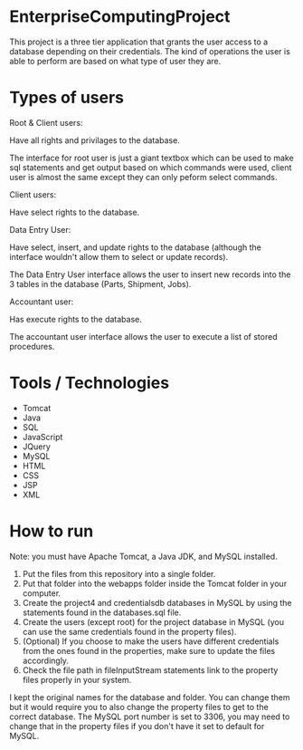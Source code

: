 # EnterpriseComputingProject

This project is a three tier application that grants the user access to a database depending on their credentials. The kind of operations the user is able to perform are based on what type of user they are. 

# Types of users

Root & Client users:

Have all rights and privilages to the database.

The interface for root user is just a giant textbox which can be used to make sql statements and get output based on which commands were used, client user is almost the same except they can only peform select commands.

Client users:

Have select rights to the database.

Data Entry User:

Have select, insert, and update rights to the database (although the interface wouldn't allow them to select or update records).

The Data Entry User interface allows the user to insert new records into the 3 tables in the database (Parts, Shipment, Jobs).

Accountant user:

Has execute rights to the database.

The accountant user interface allows the user to execute a list of stored procedures.

# Tools / Technologies

- Tomcat
- Java
- SQL
- JavaScript
- JQuery
- MySQL
- HTML
- CSS
- JSP
- XML

# How to run

Note: you must have Apache Tomcat, a Java JDK, and MySQL installed.

1. Put the files from this repository into a single folder.
2. Put that folder into the webapps folder inside the Tomcat folder in your computer.
3. Create the project4 and credentialsdb databases in MySQL by using the statements found in the databases.sql file.
4. Create the users (except root) for the project database in MySQL (you can use the same credentials found in the property files).
5. (Optional) If you choose to make the users have different credentials from the ones found in the properties, make sure to update the files accordingly.
6. Check the file path in fileInputStream statements link to the property files properly in your system.

I kept the original names for the database and folder. You can change them but it would require you to also change the property files to get to the correct database.
The MySQL port number is set to 3306, you may need to change that in the property files if you don't have it set to default for MySQL.
